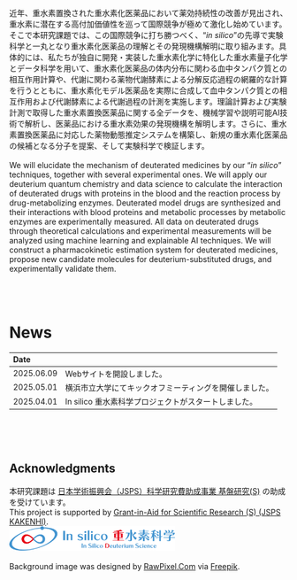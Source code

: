 近年、重⽔素置換された重⽔素化医薬品において薬効持続性の改善が⾒出され、重⽔素に潜在する⾼付加価値性を巡って国際競争が極めて激化し始めています。そこで本研究課題では、この国際競争に打ち勝つべく、“<i>in silico</i>”の先導で実験科学と⼀丸となり重⽔素化医薬品の理解とその発現機構解明に取り組みます。具体的には、私たちが独⾃に開発・実装した重⽔素化学に特化した重⽔素量⼦化学とデータ科学を⽤いて、重⽔素化医薬品の体内分布に関わる⾎中タンパク質との相互作⽤計算や、代謝に関わる薬物代謝酵素による分解反応過程の網羅的な計算を行うとともに、重⽔素化モデル医薬品を実際に合成して⾎中タンパク質との相互作⽤および代謝酵素による代謝過程の計測を実施します。理論計算および実験計測で取得した重⽔素置換医薬品に関する全データを、機械学習や説明可能AI技術で解析し、医薬品における重⽔素効果の発現機構を解明します。さらに、重⽔素置換医薬品に対応した薬物動態推定システムを構築し、新規の重⽔素化医薬品の候補となる分⼦を提案、そして実験科学で検証します。<br>
<br>
We will elucidate the mechanism of deuterated medicines by our “<i>in silico</i>” techniques, together with several experimental ones. We will apply our deuterium quantum chemistry and data science to calculate the interaction of deuterated drugs with proteins in the blood and the reaction process by drug-metabolizing enzymes. Deuterated model drugs are synthesized and their interactions with blood proteins and metabolic processes by metabolic enzymes are experimentally measured. All data on deuterated drugs through theoretical calculations and experimental measurements will be analyzed using machine learning and explainable AI techniques. We will construct a pharmacokinetic estimation system for deuterated medicines, propose new candidate molecules for deuterium-substituted drugs, and experimentally validate them.<br>
<br>
<br>
<br>

# News

| Date |         |
| :--- | :--- |
| 2025.06.09 | Webサイトを開設しました。 |
| 2025.05.01 | 横浜市立大学にてキックオフミーティングを開催しました。 |
| 2025.04.01 | In silico 重水素科学プロジェクトがスタートしました。 |

<br>
<br>
<br>

## Acknowledgments

本研究課題は [日本学術振興会（JSPS）科学研究費助成事業 基盤研究(S)](https://www.jsps.go.jp/j-grantsinaid/12_kiban/ichiran_r7.html#u20250322182021) の助成を受けています。<br>
This project is supported by [Grant-in-Aid for Scientific Research (S) (JSPS KAKENHI)](https://www.jsps.go.jp/j-grantsinaid/12_kiban/ichiran_r7.html#u20250322182021).<br>
<img src="./deuterium%202.png" width="300" > <br>
<br>
Background image was designed by [RawPixel.Com](https://www.rawpixel.com/) via [Freepik](http://www.freepik.com/).
